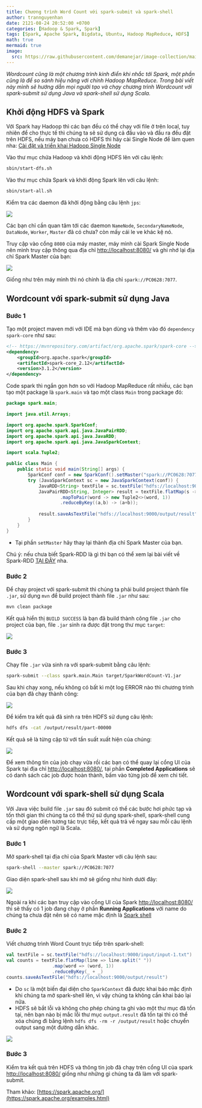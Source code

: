 ```yaml
---
title: Chương trình Word Count với spark-submit và spark-shell
author: trannguyenhan
date: 2121-08-24 20:52:00 +0700
categories: [Hadoop & Spark, Spark]
tags: [Spark, Apache Spark, Bigdata, Ubuntu, Hadoop MapReduce, HDFS]
math: true
mermaid: true
image:
  src: https://raw.githubusercontent.com/demanejar/image-collection/main/SparkWordCount/result-shell.png
---
```

*Wordcount cũng là một chương trình kinh điển khi nhắc tới Spark, một phần cũng là để so sánh hiệu năng với chính Hadoop MapReduce. Trong bài viết này mình sẽ hướng dẫn mọi người tạo và chạy chương trình Wordcount với spark-submit sử dụng Java và spark-shell sử dụng Scala.*

## Khởi động HDFS và Spark
Với Spark hay Hadoop thì các bạn đều có thể chạy với file ở trên local, tuy nhiên để cho thực tế thì chúng ta sẽ sử dụng cả đầu vào và đầu ra đều đặt trên HDFS, nếu máy bạn chưa có HDFS thì hãy cài Single Node để làm quen nha: [Cài đặt và triển khai Hadoop Single Node](https://demanejar.github.io/posts/install-and-deploy-hadoop-single-node/)

Vào thư mục chứa Hadoop và khởi động HDFS lên với câu lệnh: 
```bash
sbin/start-dfs.sh
```

Vào thư mục chứa Spark và khởi động Spark lên với câu lệnh: 
```bash
sbin/start-all.sh
```

Kiểm tra các daemon đã khởi động bằng câu lệnh `jps`: 

![](https://raw.githubusercontent.com/demanejar/image-collection/main/SparkWordCount/start_env.png)

Các bạn chỉ cần quan tâm tới các daemon `NameNode`, `SecondaryNameNode`, `DataNode`, `Worker`, `Master` đã có chưa? còn mấy cái le ve khác kệ nó.

Truy cập vào cổng `8080` của máy master, máy mình cài Spark Single Node nên mình truy cập thông qua địa chỉ [http://localhost:8080/](http://localhost:8080/) và ghi nhớ lại địa chỉ Spark Master của bạn: 

![](https://raw.githubusercontent.com/demanejar/image-collection/main/SparkWordCount/spark-master.png)

Giống như trên máy mình thì nó chính là địa chỉ `spark://PC0628:7077`.

## Wordcount với spark-submit sử dụng Java
### Bước 1

Tạo một project maven mới với IDE mà bạn dùng và thêm vào đó `dependency` `spark-core` như sau: 
```xml
<!-- https://mvnrepository.com/artifact/org.apache.spark/spark-core -->
<dependency>
	<groupId>org.apache.spark</groupId>
	<artifactId>spark-core_2.12</artifactId>
	<version>3.1.2</version>
</dependency>
```

Code spark thì ngắn gọn hơn so với Hadoop MapReduce rất nhiều, các bạn tạo một package là `spark.main` và tạo một class `Main` trong package đó: 
```java
package spark.main;

import java.util.Arrays;

import org.apache.spark.SparkConf;
import org.apache.spark.api.java.JavaPairRDD;
import org.apache.spark.api.java.JavaRDD;
import org.apache.spark.api.java.JavaSparkContext;

import scala.Tuple2;

public class Main {
	public static void main(String[] args) {
		SparkConf conf = new SparkConf().setMaster("spark://PC0628:7077").setAppName("Spark Word Count");
		try (JavaSparkContext sc = new JavaSparkContext(conf)) {
			JavaRDD<String> textFile = sc.textFile("hdfs://localhost:9000/input/input-1.txt");
			JavaPairRDD<String, Integer> result = textFile.flatMap(s -> Arrays.asList(s.split(" ")).iterator())
					.mapToPair(word -> new Tuple2<>(word, 1))
					.reduceByKey((a,b) -> (a+b));
			
			result.saveAsTextFile("hdfs://localhost:9000/output/result");
		}
	}
}
```
- Tại phần `setMaster` hãy thay lại thành địa chỉ Spark Master của bạn.

Chú ý: nếu chưa biết Spark-RDD là gì thì bạn có thể xem lại bài viết về Spark-RDD [TẠI ĐÂY](https://demanejar.github.io/posts/spark-rdd/) nha.

### Bước 2
Để chạy project với spark-submit thì chúng ta phải build project thành file `.jar`, sử dụng `mvn` để build project thành file `.jar` như sau: 
```bash
mvn clean package
```

Kết quả hiển thị `BUILD SUCCESS` là bạn đã build thành công file `.jar` cho project của bạn, file `.jar` sinh ra được đặt trong thư mục `target`: 

![](https://raw.githubusercontent.com/demanejar/image-collection/main/SparkWordCount/mvn_clean_package.png)

### Bước 3
Chạy file `.jar` vừa sinh ra với spark-submit bằng câu lệnh: 
```bash
spark-submit --class spark.main.Main target/SparkWordCount-V1.jar 
```

Sau khi chạy xong, nếu không có bất kì một log ERROR nào thì chương trình của bạn đã chạy thành công: 

![](https://raw.githubusercontent.com/demanejar/image-collection/main/SparkWordCount/run.png)

Để kiểm tra kết quả đã sinh ra trên HDFS sử dụng câu lệnh: 
```bash
hdfs dfs -cat /output/result/part-00000
```

Kết quả sẽ là từng cặp từ với tần suất xuất hiện của chúng: 

![](https://raw.githubusercontent.com/demanejar/image-collection/main/SparkWordCount/result.png)

Để xem thông tin của job chạy vừa rồi các bạn có thể quay lại cổng UI của Spark tại địa chỉ [http://localhost:8080/](http://localhost:8080/), tại phần **Completed Applications** sẽ có danh sách các job được hoàn thành, bấm vào từng job để xem chi tiết.

## Wordcount với spark-shell sử dụng Scala
Với Java việc build file `.jar` sau đó submit có thể các bước hơi phức tạp và tốn thời gian thì chúng ta có thể thử sử dụng spark-shell, spark-shell cung cấp một giao diện tương tác trực tiếp, kết quả trả về ngay sau mỗi câu lệnh và sử dụng ngôn ngữ là Scala.

### Bước 1
Mở spark-shell tại địa chỉ của Spark Master với câu lệnh sau: 
```bash
spark-shell --master spark://PC0628:7077
```

Giao diện spark-shell sau khi mở sẽ giống như hình dưới đây: 

![](https://raw.githubusercontent.com/demanejar/image-collection/main/SparkWordCount/spark_shell.png)

Ngoài ra khi các bạn truy cập vào cổng UI của Spark [http://localhost:8080/](http://localhost:8080/) thì sẽ thấy có 1 job đang chạy ở phần **Running Applications** với name do chúng ta chưa đặt nên sẽ có name mặc định là [Spark shell](http://localhost:4040/)

### Bước 2
Viết chương trình Word Count trực tiếp trên spark-shell: 
```scala
val textFile = sc.textFile("hdfs://localhost:9000/input/input-1.txt")
val counts = textFile.flatMap(line => line.split(" "))
                 .map(word => (word, 1))
                 .reduceByKey(_ + _)
counts.saveAsTextFile("hdfs://localhost:9000/output/result")
```
- Do `sc` là một biến đại diện cho `SparkContext` đã được khai báo mặc định khi chúng ta mở spark-shell lên, vì vậy chúng ta không cần khai báo lại nữa.
- HDFS sẽ bắt lỗi và không cho phép chúng ta ghi vào một thư mục đã tồn tại, nên bạn nào bị mắc lỗi thư mục `output.result` đã tồn tại thì có thể xóa chúng đi bằng lệnh `hdfs dfs -rm -r /output/result` hoặc chuyển output sang một đường dẫn khác.

![](https://raw.githubusercontent.com/demanejar/image-collection/main/SparkWordCount/result-shell.png)

### Bước 3
Kiểm tra kết quả trên HDFS và thông tin job đã chạy trên cổng UI của spark [http://localhost:8080/](http://localhost:8080/) giống như những gì chúng ta đã làm với spark-submit. 

Tham khảo: [https://spark.apache.org/](https://spark.apache.org/examples.html)

